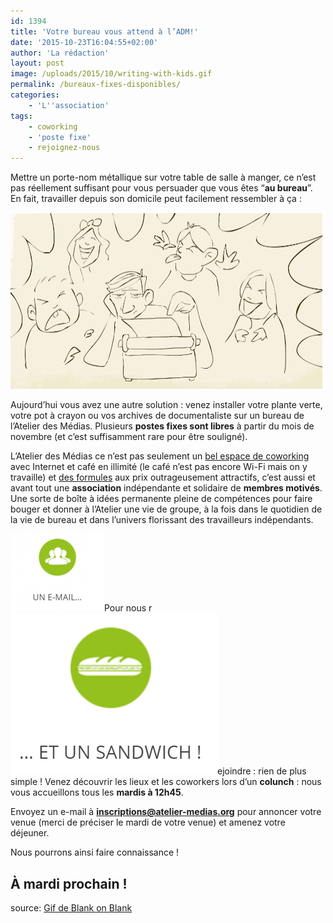 ```yaml
---
id: 1394
title: 'Votre bureau vous attend à l’ADM!'
date: '2015-10-23T16:04:55+02:00'
author: 'La rédaction'
layout: post
image: /uploads/2015/10/writing-with-kids.gif
permalink: /bureaux-fixes-disponibles/
categories:
    - 'L''association'
tags:
    - coworking
    - 'poste fixe'
    - rejoignez-nous
---
```


Mettre un porte-nom métallique sur votre table de salle à manger, ce n’est pas réellement suffisant pour vous persuader que vous êtes “**au bureau**”. En fait, travailler depuis son domicile peut facilement ressembler à ça :

[![writing-with-kids-blank-on-blank](/uploads/2015/10/writing-with-kids.gif)](/uploads/2015/10/writing-with-kids.gif)

<span style="font-weight: 400;">Aujourd’hui vous avez une autre solution : venez installer votre plante verte, votre pot à crayon ou vos archives de documentaliste sur un bureau de l’Atelier des Médias. Plusieurs **postes fixes sont libres** à partir du mois de novembre (et c’est suffisamment rare pour être souligné).</span>

<span style="font-weight: 400;">L’Atelier des Médias ce n’est pas seulement un </span>[<span style="font-weight: 400;">bel espace de coworking</span>](/)<span style="font-weight: 400;"> avec Internet et café en illimité (le café n’est pas encore Wi-Fi mais on y travaille) et </span>[<span style="font-weight: 400;">des formules</span>](/)<span style="font-weight: 400;"> aux prix outrageusement attractifs, c’est aussi et avant tout une **association** indépendante et solidaire de **membres motivés**. Une sorte de boîte à idées permanente pleine de compétences pour faire bouger et donner à l’Atelier une vie de groupe, à la fois dans le quotidien de la vie de bureau et dans l’univers florissant des travailleurs indépendants.</span>

<span style="font-weight: 400;"><img src="/uploads/2015/10/emailADM-e1445609006708.png" alt="emailADM">Pour nous r<img src="/uploads/2015/10/sandwichADM.png" alt="sandwichADM">ejoindre : rien de plus simple ! Venez découvrir les lieux et les coworkers lors d’un **colunch** : nous vous accueillons tous les **mardis à 12h45**. </span>

<span style="font-weight: 400;">Envoyez un e-mail à </span>**<inscriptions@atelier-medias.org>**<span style="font-weight: 400;"> pour annoncer votre venue (merci de préciser le mardi de votre venue) et amenez votre déjeuner.</span>

<span style="font-weight: 400;">Nous pourrons ainsi faire connaissance !</span>

## **À mardi prochain !**

source: [Gif de Blank on Blank](http://bit.ly/BlankonBlank-JUpdike "Blank on Blank")